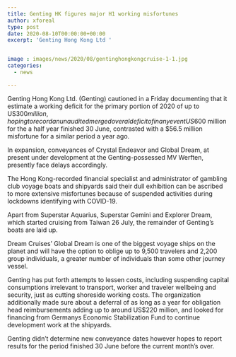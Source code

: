 ```yaml
---
title: Genting HK figures major H1 working misfortunes
author: xforeal 
type: post
date: 2020-08-10T00:00:00+00:00
excerpt: 'Genting Hong Kong Ltd '


image : images/news/2020/08/gentinghongkongcruise-1-1.jpg
categories:
  - news

---
```

Genting Hong Kong Ltd. (Genting) cautioned in a Friday documenting that it estimate a working deficit for the primary portion of 2020 of up to US$300 million, hoping to record an unaudited merged overal deficit of in any event US$600 million for the a half year finished 30 June, contrasted with a $56.5 million misfortune for a similar period a year ago. 

In expansion, conveyances of Crystal Endeavor and Global Dream, at present under development at the Genting-possessed MV Werften, presently face delays accordingly. 

The Hong Kong-recorded financial specialist and administrator of gambling club voyage boats and shipyards said their dull exhibition can be ascribed to more extensive misfortunes because of suspended activities during lockdowns identifying with COVID-19. 

Apart from Superstar Aquarius, Superstar Gemini and Explorer Dream, which started cruising from Taiwan 26 July, the remainder of Genting&#8217;s boats are laid up. 

Dream Cruises&#8217; Global Dream is one of the biggest voyage ships on the planet and will have the option to oblige up to 9,500 travelers and 2,200 group individuals, a greater number of individuals than some other journey vessel. 

Genting has put forth attempts to lessen costs, including suspending capital consumptions irrelevant to transport, worker and traveler wellbeing and security, just as cutting shoreside working costs. The organization additionally made sure about a deferral of as long as a year for obligation head reimbursements adding up to around US$220 million, and looked for financing from Germanys Economic Stabilization Fund to continue development work at the shipyards. 

Genting didn&#8217;t determine new conveyance dates however hopes to report results for the period finished 30 June before the current month&#8217;s over.